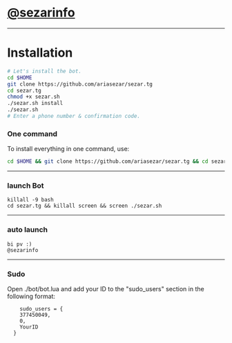 # [@sezarinfo](https://telegram.me/sezarinfo)


* * *


# Installation

```sh
# Let's install the bot.
cd $HOME
git clone https://github.com/ariasezar/sezar.tg
cd sezar.tg
chmod +x sezar.sh
./sezar.sh install
./sezar.sh 
# Enter a phone number & confirmation code.
```
### One command
To install everything in one command, use:
```sh
cd $HOME && git clone https://github.com/ariasezar/sezar.tg && cd sezar.tg && chmod +x sezar.sh && ./sezar.sh install && ./sezar.sh
```

* * *

### launch Bot

```
killall -9 bash
cd sezar.tg && killall screen && screen ./sezar.sh
```

* * *


### auto launch 
```
bi pv :)
@sezarinfo
```

* * *


### Sudo

Open ./bot/bot.lua and add your ID to the "sudo_users" section in the following format:
```
    sudo_users = {
    377450049,
    0,
    YourID
  }
